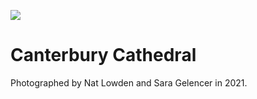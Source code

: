 <a href="https://juncture-digital.org"><img src="https://gitcdn.link/repo/jstor-labs/juncture/main/images/ve-button.png"></a>

<param ve-config header="header" main="now-and-then">

<param ve-compare url="https://stor.artstor.org/stor/f3a3c1c8-f4f3-426e-86d3-0217519bdcf4" label="Canterbury Cathedral (2021)" attribution="Nat Lowden and Sara Gelencer">
<param ve-compare url="https://stor.artstor.org/stor/f8980577-8a15-4d0e-bd10-09e0394a40aa" label="Canterbury Cathedral - 1905 or earlier">

<param ve-compare url="https://stor.artstor.org/stor/1e3c6568-dccd-4b01-b996-b2576583fc80" label="Canterbury Cathedral (2021)" attribution="Nat Lowden and Sara Gelencer">
<param ve-compare url="https://stor.artstor.org/stor/8394f533-3698-4ae8-8831-9cb50f426992" label="Canterbury Cathedral (1905 or earlier)">

# Canterbury Cathedral

Photographed by Nat Lowden and Sara Gelencer in 2021.
